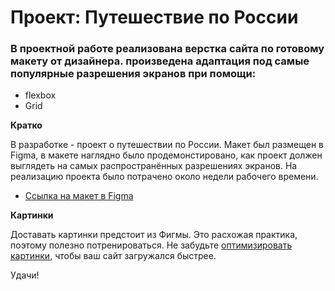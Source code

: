# Проект: Путешествие по России

### В проектной работе реализована верстка сайта по готовому макету от дизайнера. произведена адаптация под самые популярные разрешения экранов при помощи: 
* flexbox
* Grid

**Кратко**

В разработке - проект о путешествии по России.
Макет был размещен в Figma, в макете наглядно было продемонстировано, как проект должен выглядеть на самых распространённых разрешениях экранов.
На реализацию проекта было потрачено около недели рабочего времени.

* [Ссылка на макет в Figma](https://www.figma.com/file/5S2WSbEFL6awjVWJ0NWL8Q/Sprint-3_-Russia-_-desktop-mobile?node-id=28503%3A0)

**Картинки**

Доставать картинки предстоит из Фигмы. Это расхожая практика, поэтому полезно потренироваться.
Не забудьте [оптимизировать картинки](https://tinypng.com/), чтобы ваш сайт загружался быстрее.

Удачи!
